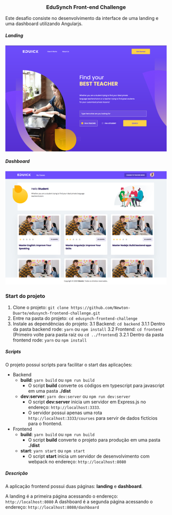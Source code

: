 <h3 align="center">EduSynch Front-end Challenge</h3>

Este desafio consiste no desenvolvimento da interface de uma landing e uma dashboard utilizando Angularjs.

##### Landing
![Landing](/screenshots/landing.png)

##### Dashboard
![Dashboard](/screenshots/dashboard.png)

### Start do projeto

1. Clone o projeto: `git clone https://github.com/Newton-Duarte/edusynch-frontend-challenge.git`
2. Entre na pasta do projeto: `cd edusynch-frontend-challenge`
3. Instale as dependências do projeto:
3.1 Backend: `cd backend`
3.1.1 Dentro da pasta backend rode: `yarn` ou `npm install`
3.2 Frontend: `cd frontend` (Primeiro volte para pasta raiz ou `cd ../frontend`)
3.2.1 Dentro da pasta frontend rode: `yarn` ou `npm install`

##### Scripts

O projeto possui scripts para facilitar o start das aplicações:

- Backend
  - __build__: `yarn build` ou `npm run build`
    - O script __build__ converte os códigos em typescript para javascript em uma pasta __./dist__
  - __dev:server__: `yarn dev:server` ou `npm run dev:server`
    - O script __dev:server__ inicia um servidor em Express.js no endereço: `http://localhost:3333`.
    - O servidor possui apenas uma rota `http://localhost:3333/courses` para servir de dados fictícios para o frontend.
- Frontend
  - __build__: `yarn build` ou `npm run build`
    - O script __build__ converte o projeto para produção em uma pasta __./dist__
  - __start__: `yarn start` ou `npm start`
    - O script __start__ inicia um servidor de desenvolvimento com webpack no endereço: `http://localhost:8080`


##### Descrição

A aplicação frontend possui duas páginas: __landing__ e __dashboard__.

A landing é a primeira página acessando o endereço: `http://localhost:8080`
A dashboard é a segunda página acessando o endereço: `http://localhost:8080/dashboard`